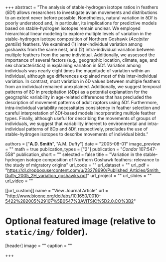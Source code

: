 +++
abstract = "The analysis of stable-hydrogen isotope ratios in feathers (δDf) allows researchers to investigate avian movements and distributions to an extent never before possible. Nonetheless, natural variation in δDf is poorly understood and, in particular, its implications for predictive models based on stable-hydrogen isotopes remain unclear. We employed hierarchical linear modeling to explore multiple levels of variation in the stable-hydrogen isotope composition of Northern Goshawk (*Accipiter gentilis*) feathers. We examined (1) inter-individual variation among goshawks from the same nest, and (2) intra-individual variation between multiple feathers from the same individual. Additionally, we assessed the importance of several factors (e.g., geographic location, climate, age, and sex characteristics) in explaining variation in δDf. Variation among individuals was nearly eight times the magnitude of variation within an individual, although age differences explained most of this inter-individual variation. In contrast, most variation in δD values between multiple feathers from an individual remained unexplained. Additionally, we suggest temporal patterns of δD in precipitation (δDp) as a potential explanation for the geographic variability in age-related differences that has precluded the description of movement patterns of adult raptors using δDf. Furthermore, intra-individual variability necessitates consistency in feather selection and careful interpretation of δDf-based models incorporating multiple feather types. Finally, although useful for describing the movements of groups of individuals, we suggest that variability inherent to environmental and intra-individual patterns of δDp and δDf, respectively, precludes the use of stable-hydrogen isotopes to describe movements of individual birds."

authors = ["**A.D. Smith**", "A.M. Dufty"]
date = "2005-08-01"
image_preview = ""
math = true
publication_types = ["2"]
publication = "*Condor* 107:547-558"
publication_short = ""
selected = false
title = "Variation in the stable-hydrogen isotope composition of Northern Goshawk feathers: relevance to the study of migratory origins"
url_code = ""
url_dataset = ""
url_pdf = "https://dl.dropboxusercontent.com/u/23278690/Published_Articles/Smith_Dufty_2005_2H_variation_goshawks.pdf"
url_project = ""
url_slides = ""
url_video = ""

[[url_custom]]
name = "View Journal Article"
url = "http://www.bioone.org/doi/abs/10.1650/0010-5422%282005%29107%5B0547%3AVITSIC%5D2.0.CO%3B2"

# Optional featured image (relative to `static/img/` folder).
[header]
image = ""
caption = ""

+++
